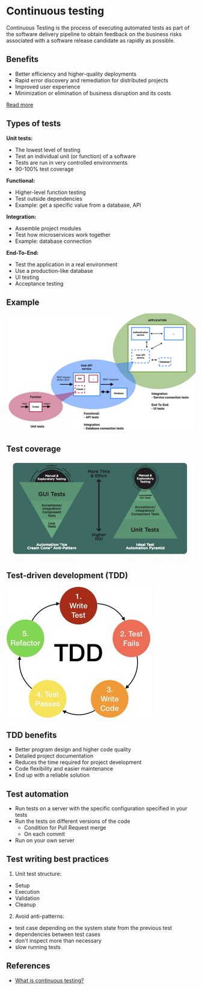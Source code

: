 # Continuous testing

Continuous Testing is the process of executing automated tests as part of the software delivery pipeline to obtain feedback on the business risks associated with a software release candidate as rapidly as possible.

## Benefits

- Better efficiency and higher-quality deployments
- Rapid error discovery and remediation for distributed projects
- Improved user experience
- Minimization or elimination of business disruption and its costs

[Read more](https://www.ibm.com/cloud/learn/continuous-testing)

## Types of tests

**Unit tests:**

- The lowest level of testing
- Test an individual unit (or function) of a software
- Tests are run in very controlled environments
- 90-100% test coverage

**Functional:**

- Higher-level function testing
- Test outside dependencies
- Example: get a specific value from a database, API

**Integration:**

- Assemble project modules
- Test how microservices work together
- Example: database connection

**End-To-End:**

- Test the application in a real environment
- Use a production-like database
- UI testing
- Acceptance testing

## Example

![Testing example](image/testing.jpg)

## Test coverage

![Test coverage](image/test-pyramid.jpg)

## Test-driven development (TDD)

![TDD process](image/tdd.jpg)

## TDD benefits

- Better program design and higher code quality
- Detailed project documentation
- Reduces the time required for project development
- Code flexibility and easier maintenance
- End up with a reliable solution

## Test automation

- Run tests on a server with the specific configuration specified in your tests
- Run the tests on different versions of the code
  - Condition for Pull Request merge
  - On each commit
- Run on your own server

## Test writing best practices

1. Unit test structure:

- Setup
- Execution
- Validation
- Cleanup

2. Avoid anti-patterns:

- test case depending on the system state from the previous test
- dependencies between test cases
- don't inspect more than necessary
- slow running tests

## References

- [What is continuous testing?](https://www.ibm.com/cloud/learn/continuous-testing)
